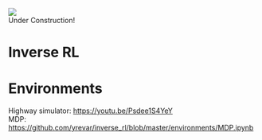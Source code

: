 ![](http://williamorth1123.weebly.com/uploads/3/0/3/9/30394187/2553194_orig.gif)
<br>Under Construction!  

# Inverse RL

# Environments
Highway simulator: https://youtu.be/Psdee1S4YeY  
MDP: https://github.com/yrevar/inverse_rl/blob/master/environments/MDP.ipynb 
